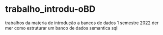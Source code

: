 # trabalho_introdu-oBD
trabalhos da materia de introdução a bancos de dados 1 semestre 2022
der
mer
como estruturar um banco de dados
semantica sql
